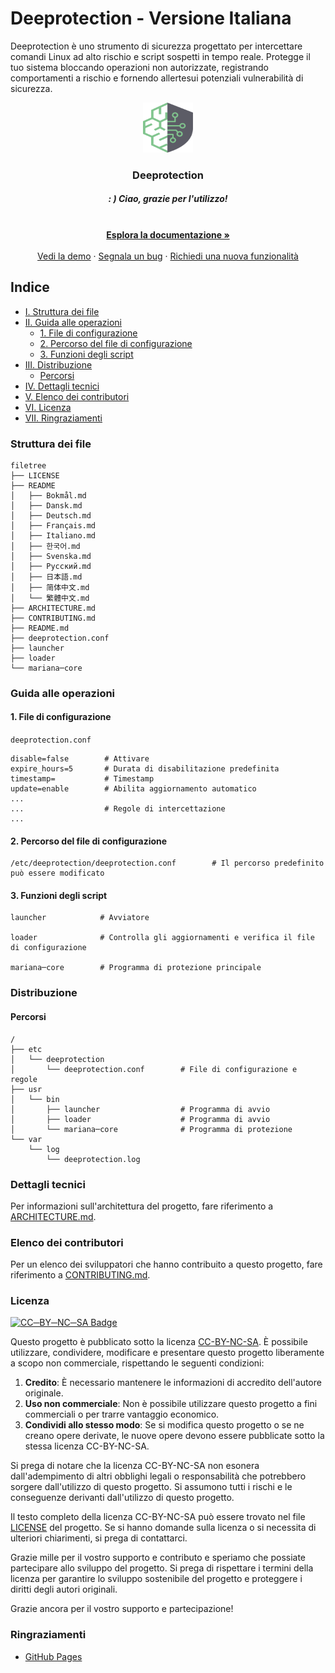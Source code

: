 # Deeprotection - Versione Italiana

Deeprotection è uno strumento di sicurezza progettato per intercettare comandi Linux ad alto rischio e script sospetti in tempo reale. Protegge il tuo sistema bloccando operazioni non autorizzate, registrando comportamenti a rischio e fornendo allertesui potenziali vulnerabilità di sicurezza.

<p align="center">
  <a href="https://github.com/Geekstrange/Deeprotection">
    <img src="images/logo.svg" alt="Logo" width="80" height="80">
  </a>
  <h3 align="center">Deeprotection</h3>
  <h5 align="center">: ) Ciao, grazie per l'utilizzo!</h5>
  <p align="center">
    <br />
    <a href="https://github.com/Geekstrange/Deeprotection"><strong>Esplora la documentazione »</strong></a>
    <br />
    <br />
    <a href="https://github.com/Geekstrange/Deeprotection">Vedi la demo</a>
    ·
    <a href="https://github.com/Geekstrange/Deeprotection/issues">Segnala un bug</a>
    ·
    <a href="https://github.com/Geekstrange/Deeprotection/issues">Richiedi una nuova funzionalità</a>
  </p>

## Indice

- [I. Struttura dei file](#struttura-dei-file)
- [II. Guida alle operazioni](#guida-alle-operazioni)
  - [1. File di configurazione](#1-file-di-configurazione)
  - [2. Percorso del file di configurazione](#2-percorso-del-file-di-configurazione)
  - [3. Funzioni degli script](#3-funzioni-degli-script)
- [III. Distribuzione](#distribuzione)
  - [Percorsi](#percorsi)
- [IV. Dettagli tecnici](#dettagli-tecnici)
- [V. Elenco dei contributori](#elenco-dei-contributori)
- [VI. Licenza](#licenza)
- [VII. Ringraziamenti](#ringraziamenti)

### Struttura dei file
```
filetree 
├── LICENSE
├── README
│   ├── Bokmål.md
│   ├── Dansk.md
│   ├── Deutsch.md
│   ├── Français.md
│   ├── Italiano.md
│   ├── 한국어.md
│   ├── Svenska.md
│   ├── Русский.md
│   ├── 日本語.md
│   ├── 简体中文.md
│   └── 繁體中文.md
├── ARCHITECTURE.md
├── CONTRIBUTING.md
├── README.md
├── deeprotection.conf
├── launcher
├── loader
└── mariana─core
```

### Guida alle operazioni

#### 1\. File di configurazione

`deeprotection.conf`

```
disable=false        # Attivare
expire_hours=5       # Durata di disabilitazione predefinita
timestamp=           # Timestamp
update=enable        # Abilita aggiornamento automatico
...
...                  # Regole di intercettazione
...
```

#### 2\. Percorso del file di configurazione

```
/etc/deeprotection/deeprotection.conf        # Il percorso predefinito può essere modificato
```

#### 3\. Funzioni degli script

```
launcher            # Avviatore

loader              # Controlla gli aggiornamenti e verifica il file di configurazione

mariana─core        # Programma di protezione principale
```

### Distribuzione

#### Percorsi

```
/
├── etc
│   └── deeprotection
│       └── deeprotection.conf        # File di configurazione e regole
├── usr
│   └── bin 
│       ├── launcher                  # Programma di avvio
│       ├── loader                    # Programma di avvio
│       └── mariana─core              # Programma di protezione
└── var
    └── log
        └── deeprotection.log
```

### Dettagli tecnici

Per informazioni sull'architettura del progetto, fare riferimento a [ARCHITECTURE.md](https://github.com/Geekstrange/Deeprotection/ARCHITECTURE.md).

### Elenco dei contributori

Per un elenco dei sviluppatori che hanno contribuito a questo progetto, fare riferimento a [CONTRIBUTING.md](https://github.com/Geekstrange/Deeprotection/CONTRIBUTING.md).

### Licenza

[![CC─BY─NC─SA Badge](https://mirrors.creativecommons.org/presskit/buttons/88x31/svg/by─nc─sa.svg)](https://creativecommons.org/licenses/by-nc-sa/4.0/)

Questo progetto è pubblicato sotto la licenza [CC-BY-NC-SA](https://creativecommons.org/licenses/by-nc-sa/4.0/). È possibile utilizzare, condividere, modificare e presentare questo progetto liberamente a scopo non commerciale, rispettando le seguenti condizioni:

1. **Credito**: È necessario mantenere le informazioni di accredito dell'autore originale.
2. **Uso non commerciale**: Non è possibile utilizzare questo progetto a fini commerciali o per trarre vantaggio economico.
3. **Condividi allo stesso modo**: Se si modifica questo progetto o se ne creano opere derivate, le nuove opere devono essere pubblicate sotto la stessa licenza CC-BY-NC-SA.

Si prega di notare che la licenza CC-BY-NC-SA non esonera dall'adempimento di altri obblighi legali o responsabilità che potrebbero sorgere dall'utilizzo di questo progetto. Si assumono tutti i rischi e le conseguenze derivanti dall'utilizzo di questo progetto.

Il testo completo della licenza CC-BY-NC-SA può essere trovato nel file [LICENSE](https://github.com/Geekstrange/Deeprotection/LICENSE) del progetto. Se si hanno domande sulla licenza o si necessita di ulteriori chiarimenti, si prega di contattarci.

Grazie mille per il vostro supporto e contributo e speriamo che possiate partecipare allo sviluppo del progetto. Si prega di rispettare i termini della licenza per garantire lo sviluppo sostenibile del progetto e proteggere i diritti degli autori originali.

Grazie ancora per il vostro supporto e partecipazione!

### Ringraziamenti

- [GitHub Pages](https://pages.github.com)